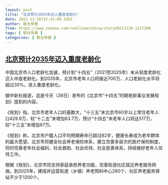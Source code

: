 ```yaml
---
layout: post
title: "北京预计2035年迈入重度老龄化"
date: 2021-11-26T15:41:09.326Z
author: 联合早报
from: https://www.zaobao.com/realtime/china/story20211126-1217388
tags: [ 联合早报 ]
categories: [ 联合早报 ]
---
```

<!--1637962500000-->
[北京预计2035年迈入重度老龄化](https://www.zaobao.com/realtime/china/story20211126-1217388)
------

<div>
<p>中国北京市人口老龄化加速，预计到“十四五”（2021至2025年）末从轻度老龄化迈入中度老龄化。到2035年，北京市老年人口将接近700万，人口老龄化水平将超过30%，进入重度老龄化。</p><p>据中新社报道，这是今天（26日）发布的《北京市“十四五”时期老龄事业发展规划》提到的内容。</p><p>《规划》指，北京市老年人口的基数大，“十三五”末北京市60岁以上常住老年人口429.9万，较“十二五”末增加63.7万，预计“十四五”末老年人口将达517万，较“十三五”末增加87万。</p><section id="imu"><div id="dfp-ad-imu1">        </div></section><p>《规划》称，北京市户籍人口平均预期寿命已超过82岁，健康长寿成为老年群体的最大愿望。北京市将健全社会养老保险体系，建立完善多层次的医疗保险制度，同时完善老年社会福利、社会救助、社会优待、社会慈善体系，持续做好老年人优待工作。</p><p>根据《规划》，北京市将支持家庭承担养老功能，完善街道社区就近养老服务网络。到2025年，建成并运营街道（乡镇）养老照料中心280个、社区养老服务驿站不少于1200个。</p>      <div class="cx_paywall_placeholder" id="sph_cdp_40"></div>
</div>
